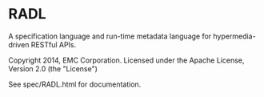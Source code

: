 RADL
====

A specification language and run-time metadata language for
hypermedia-driven RESTful APIs.

Copyright 2014, EMC Corporation.
Licensed under the Apache License, Version 2.0 (the "License")

See spec/RADL.html for documentation.

